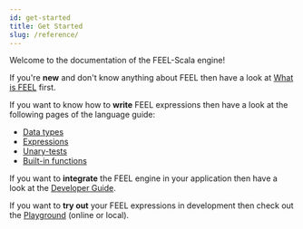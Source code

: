 ```yaml
---
id: get-started
title: Get Started
slug: /reference/
---
```

 
Welcome to the documentation of the FEEL-Scala engine!

If you're **new** and don't know anything about FEEL then have a look
at [What is FEEL](https://docs.camunda.io/docs/components/modeler/feel/what-is-feel/) first.

If you want to know how to **write** FEEL expressions then have a look at
the following pages of the language guide:
- [Data types](https://docs.camunda.io/docs/components/modeler/feel/language-guide/feel-data-types/)
- [Expressions](https://docs.camunda.io/docs/components/modeler/feel/language-guide/feel-expressions-introduction/)
- [Unary-tests](https://docs.camunda.io/docs/components/modeler/feel/language-guide/feel-unary-tests/)
- [Built-in functions](https://docs.camunda.io/docs/components/modeler/feel/builtin-functions/feel-built-in-functions-introduction/)

If you want to **integrate** the FEEL engine in your application then have a look at
the [Developer Guide](/docs/developer-guide/).

If you want to **try out** your FEEL expressions in development then check out the
[Playground](/playground/playground.mdx) (online or local).
